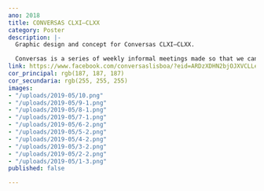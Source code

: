 ```yaml
---
ano: 2018
title: CONVERSAS CLXI—CLXX
category: Poster
description: |-
  Graphic design and concept for Conversas CLXI—CLXX.

  Conversas is a series of weekly informal meetings made so that we can get to know and discuss projects and interests.
link: https://www.facebook.com/conversaslisboa/?eid=ARDzXDHN2bjOJXVCLLeCYR-BNkTkLh_INWI3dpMXUeO7FZ4gKgYqkCV2DqJNT4RgTgZ7pZ22S4kcrftp
cor_principal: rgb(187, 187, 187)
cor_secundaria: rgb(255, 255, 255)
images:
- "/uploads/2019-05/10.png"
- "/uploads/2019-05/9-1.png"
- "/uploads/2019-05/8-1.png"
- "/uploads/2019-05/7-1.png"
- "/uploads/2019-05/6-2.png"
- "/uploads/2019-05/5-2.png"
- "/uploads/2019-05/4-2.png"
- "/uploads/2019-05/3-2.png"
- "/uploads/2019-05/2-2.png"
- "/uploads/2019-05/1-3.png"
published: false

---
```

